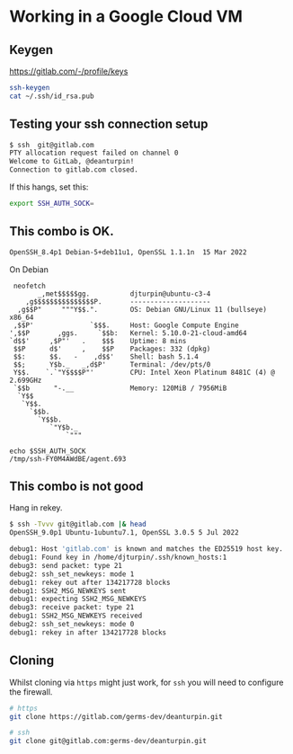 # Working in a Google Cloud VM

## Keygen
https://gitlab.com/-/profile/keys

```bash
ssh-keygen
cat ~/.ssh/id_rsa.pub
```

## Testing your ssh connection setup
```bash
$ ssh  git@gitlab.com
PTY allocation request failed on channel 0
Welcome to GitLab, @deanturpin!
Connection to gitlab.com closed.
```

If this hangs, set this:
```bash
export SSH_AUTH_SOCK=
```

## This combo is OK.
```bash
OpenSSH_8.4p1 Debian-5+deb11u1, OpenSSL 1.1.1n  15 Mar 2022
```

On Debian
```
 neofetch
       _,met$$$$$gg.          djturpin@ubuntu-c3-4
    ,g$$$$$$$$$$$$$$$P.       --------------------
  ,g$$P"     """Y$$.".        OS: Debian GNU/Linux 11 (bullseye) x86_64
 ,$$P'              `$$$.     Host: Google Compute Engine
',$$P       ,ggs.     `$$b:   Kernel: 5.10.0-21-cloud-amd64
`d$$'     ,$P"'   .    $$$    Uptime: 8 mins
 $$P      d$'     ,    $$P    Packages: 332 (dpkg)
 $$:      $$.   -    ,d$$'    Shell: bash 5.1.4
 $$;      Y$b._   _,d$P'      Terminal: /dev/pts/0
 Y$$.    `.`"Y$$$$P"'         CPU: Intel Xeon Platinum 8481C (4) @ 2.699GHz
 `$$b      "-.__              Memory: 120MiB / 7956MiB
  `Y$$
   `Y$$.
     `$$b.
       `Y$$b.
          `"Y$b._
              `"""
```

```
echo $SSH_AUTH_SOCK
/tmp/ssh-FY0M4AWdBE/agent.693
```

## This combo is not good
Hang in rekey.
```bash
$ ssh -Tvvv git@gitlab.com |& head
OpenSSH_9.0p1 Ubuntu-1ubuntu7.1, OpenSSL 3.0.5 5 Jul 2022
```

```bash
debug1: Host 'gitlab.com' is known and matches the ED25519 host key.
debug1: Found key in /home/djturpin/.ssh/known_hosts:1
debug3: send packet: type 21
debug2: ssh_set_newkeys: mode 1
debug1: rekey out after 134217728 blocks
debug1: SSH2_MSG_NEWKEYS sent
debug1: expecting SSH2_MSG_NEWKEYS
debug3: receive packet: type 21
debug1: SSH2_MSG_NEWKEYS received
debug2: ssh_set_newkeys: mode 0
debug1: rekey in after 134217728 blocks
```

## Cloning
Whilst cloning via `https` might just work, for `ssh` you will need to configure the firewall.

```bash
# https
git clone https://gitlab.com/germs-dev/deanturpin.git

# ssh
git clone git@gitlab.com:germs-dev/deanturpin.git
```
